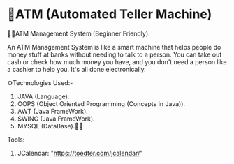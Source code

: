# 🏧ATM (Automated Teller Machine)

🧑‍💼ATM Management System (Beginner Friendly).

  An ATM Management System is like a smart machine that helps people do money stuff at banks without needing to
  talk to a person. You can take out cash or check how much money you have, and you don't need a person like a 
  cashier to help you. It's all done electronically.
 
 ⚙️Technologies Used:-
 1) JAVA (Language).
 2) OOPS (Object Oriented Programming (Concepts in Java)).
 3) AWT (Java FrameWork).
 4) SWING (Java FrameWork).
 5) MYSQL (DataBase).😶‍🌫️

Tools:

1) JCalendar:  "https://toedter.com/jcalendar/"
